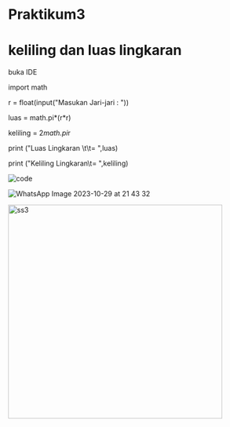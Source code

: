 # Praktikum3
# keliling dan luas lingkaran

buka IDE

import math

r = float(input("Masukan Jari-jari : "))

luas = math.pi*(r*r)

keliling = 2*math.pi*r

print ("Luas Lingkaran \t\t= ",luas)

print ("Keliling Lingkaran\t= ",keliling)

![code](https://github.com/Reardhyan/Praktikum3/assets/148032571/5ce0b405-58df-4df6-83f6-4df76ec3f41c)

![WhatsApp Image 2023-10-29 at 21 43 32](https://github.com/Reardhyan/Praktikum3/assets/148032571/41337982-26e9-4bf6-86aa-0ce103c0f58e)

<img width="436" alt="ss3" src="https://github.com/Reardhyan/Praktikum3/assets/148032571/c4e108cd-46fa-4c90-9867-16019c31ccf4">



